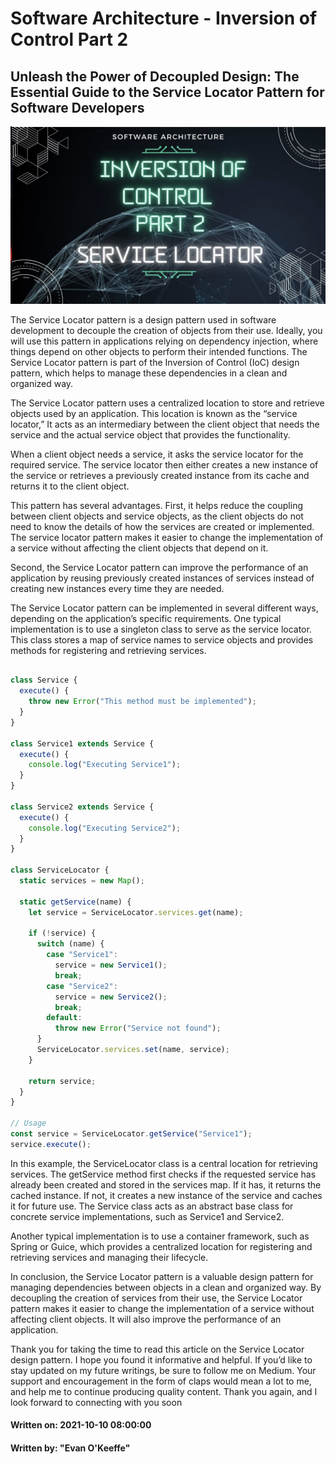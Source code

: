 # Software Architecture - Inversion of Control Part 2
## Unleash the Power of Decoupled Design: The Essential Guide to the Service Locator Pattern for Software Developers
![hero image ](/images/inversion-of-control-part2.png)

The Service Locator pattern is a design pattern used in software development to decouple the creation of objects from their use. Ideally, you will use this pattern in applications relying on dependency injection, where things depend on other objects to perform their intended functions. The Service Locator pattern is part of the Inversion of Control (IoC) design pattern, which helps to manage these dependencies in a clean and organized way.

The Service Locator pattern uses a centralized location to store and retrieve objects used by an application. This location is known as the “service locator,” It acts as an intermediary between the client object that needs the service and the actual service object that provides the functionality.

When a client object needs a service, it asks the service locator for the required service. The service locator then either creates a new instance of the service or retrieves a previously created instance from its cache and returns it to the client object.

This pattern has several advantages. First, it helps reduce the coupling between client objects and service objects, as the client objects do not need to know the details of how the services are created or implemented. The service locator pattern makes it easier to change the implementation of a service without affecting the client objects that depend on it.

Second, the Service Locator pattern can improve the performance of an application by reusing previously created instances of services instead of creating new instances every time they are needed.

The Service Locator pattern can be implemented in several different ways, depending on the application’s specific requirements. One typical implementation is to use a singleton class to serve as the service locator. This class stores a map of service names to service objects and provides methods for registering and retrieving services.

```js

class Service {
  execute() {
    throw new Error("This method must be implemented");
  }
}

class Service1 extends Service {
  execute() {
    console.log("Executing Service1");
  }
}

class Service2 extends Service {
  execute() {
    console.log("Executing Service2");
  }
}

class ServiceLocator {
  static services = new Map();

  static getService(name) {
    let service = ServiceLocator.services.get(name);

    if (!service) {
      switch (name) {
        case "Service1":
          service = new Service1();
          break;
        case "Service2":
          service = new Service2();
          break;
        default:
          throw new Error("Service not found");
      }
      ServiceLocator.services.set(name, service);
    }

    return service;
  }
}

// Usage
const service = ServiceLocator.getService("Service1");
service.execute();
```

In this example, the ServiceLocator class is a central location for retrieving services. The getService method first checks if the requested service has already been created and stored in the services map. If it has, it returns the cached instance. If not, it creates a new instance of the service and caches it for future use. The Service class acts as an abstract base class for concrete service implementations, such as Service1 and Service2.

Another typical implementation is to use a container framework, such as Spring or Guice, which provides a centralized location for registering and retrieving services and managing their lifecycle.

In conclusion, the Service Locator pattern is a valuable design pattern for managing dependencies between objects in a clean and organized way. By decoupling the creation of services from their use, the Service Locator pattern makes it easier to change the implementation of a service without affecting client objects. It will also improve the performance of an application.

Thank you for taking the time to read this article on the Service Locator design pattern. I hope you found it informative and helpful. If you’d like to stay updated on my future writings, be sure to follow me on Medium. Your support and encouragement in the form of claps would mean a lot to me, and help me to continue producing quality content. Thank you again, and I look forward to connecting with you soon



#### Written on: 2021-10-10 08:00:00
#### Written by: "Evan O'Keeffe"
